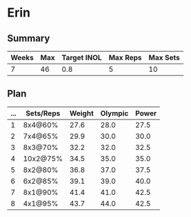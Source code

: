 # Erin

## Summary

Weeks | Max | Target INOL | Max Reps | Max Sets
--- | --- | --- | --- | ---
7 | 46 | 0.8 | 5 | 10

## Plan

 ... | Sets/Reps | Weight | Olympic | Power
--- | --- | --- | --- | ---
1 | 8x4@60% | 27.6 | 28.0 | 27.5
2 | 7x4@65% | 29.9 | 30.0 | 30.0
3 | 8x3@70% | 32.2 | 32.0 | 32.5
4 | 10x2@75% | 34.5 | 35.0 | 35.0
5 | 8x2@80% | 36.8 | 37.0 | 37.5
6 | 6x2@85% | 39.1 | 39.0 | 40.0
7 | 8x1@90% | 41.4 | 41.0 | 42.5
8 | 4x1@95% | 43.7 | 44.0 | 42.5
